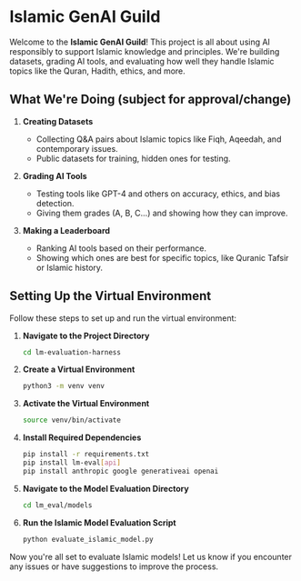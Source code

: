 # Islamic GenAI Guild

Welcome to the **Islamic GenAI Guild**! This project is all about using AI responsibly to support Islamic knowledge and principles. We're building datasets, grading AI tools, and evaluating how well they handle Islamic topics like the Quran, Hadith, ethics, and more.

## What We're Doing (subject for approval/change)

1. **Creating Datasets**  
   - Collecting Q&A pairs about Islamic topics like Fiqh, Aqeedah, and contemporary issues.  
   - Public datasets for training, hidden ones for testing.

2. **Grading AI Tools**  
   - Testing tools like GPT-4 and others on accuracy, ethics, and bias detection.  
   - Giving them grades (A, B, C…) and showing how they can improve.

3. **Making a Leaderboard**  
   - Ranking AI tools based on their performance.  
   - Showing which ones are best for specific topics, like Quranic Tafsir or Islamic history.

## Setting Up the Virtual Environment

Follow these steps to set up and run the virtual environment:

1. **Navigate to the Project Directory**  
   ```bash
   cd lm-evaluation-harness
   ```

2. **Create a Virtual Environment**  
   ```bash
   python3 -m venv venv
   ```

3. **Activate the Virtual Environment**  
   ```bash
   source venv/bin/activate
   ```

4. **Install Required Dependencies**  
   ```bash
   pip install -r requirements.txt
   pip install lm-eval[api]
   pip install anthropic google generativeai openai
   ```

5. **Navigate to the Model Evaluation Directory**  
   ```bash
   cd lm_eval/models
   ```

6. **Run the Islamic Model Evaluation Script**  
   ```bash
   python evaluate_islamic_model.py
   ```

Now you're all set to evaluate Islamic models! Let us know if you encounter any issues or have suggestions to improve the process.
